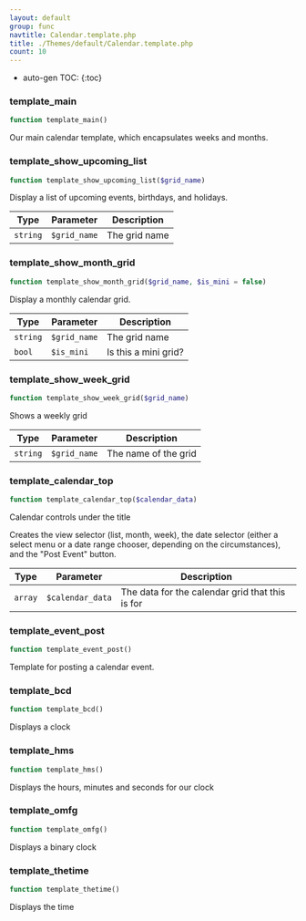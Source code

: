 ```yaml
---
layout: default
group: func
navtitle: Calendar.template.php
title: ./Themes/default/Calendar.template.php
count: 10
---
```

* auto-gen TOC:
{:toc}
### template_main

```php
function template_main()
```
Our main calendar template, which encapsulates weeks and months.



### template_show_upcoming_list

```php
function template_show_upcoming_list($grid_name)
```
Display a list of upcoming events, birthdays, and holidays.



Type|Parameter|Description
---|---|---
`string`|`$grid_name`|The grid name

### template_show_month_grid

```php
function template_show_month_grid($grid_name, $is_mini = false)
```
Display a monthly calendar grid.



Type|Parameter|Description
---|---|---
`string`|`$grid_name`|The grid name
`bool`|`$is_mini`|Is this a mini grid?

### template_show_week_grid

```php
function template_show_week_grid($grid_name)
```
Shows a weekly grid



Type|Parameter|Description
---|---|---
`string`|`$grid_name`|The name of the grid

### template_calendar_top

```php
function template_calendar_top($calendar_data)
```
Calendar controls under the title

Creates the view selector (list, month, week), the date selector (either a
select menu or a date range chooser, depending on the circumstances), and the
"Post Event" button.

Type|Parameter|Description
---|---|---
`array`|`$calendar_data`|The data for the calendar grid that this is for

### template_event_post

```php
function template_event_post()
```
Template for posting a calendar event.



### template_bcd

```php
function template_bcd()
```
Displays a clock



### template_hms

```php
function template_hms()
```
Displays the hours, minutes and seconds for our clock



### template_omfg

```php
function template_omfg()
```
Displays a binary clock



### template_thetime

```php
function template_thetime()
```
Displays the time



